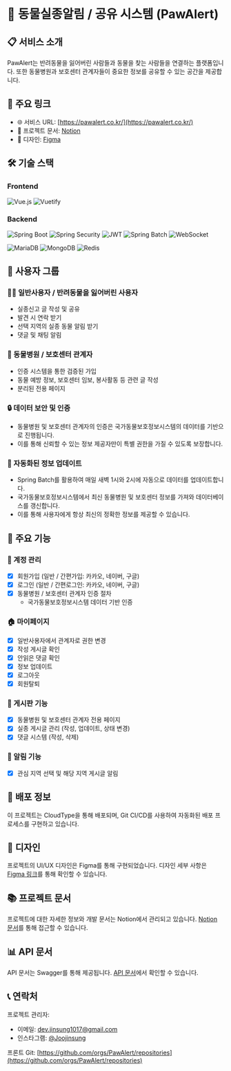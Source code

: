 # 🐾 동물실종알림 / 공유 시스템 (PawAlert)

## 📋 서비스 소개

PawAlert는 반려동물을 잃어버린 사람들과 동물을 찾는 사람들을 연결하는 플랫폼입니다. 또한 동물병원과 보호센터 관계자들이 중요한 정보를 공유할 수 있는 공간을 제공합니다.

## 🔗 주요 링크

- 🌐 서비스 URL: [https://pawalert.co.kr/](https://pawalert.co.kr/)
- 📘 프로젝트 문서: [Notion](https://jinsung7605.notion.site/PawAlert-3309da778aeb4342ad733b6ba4089be9?pvs=4)
- 🎨 디자인: [Figma](https://www.figma.com/design/2Lqkxfy3c59ksHUiQCK6nj/PawAlert?node-id=0-1&t=uxyIHrYkqWhgKvSg-1)

## 🛠 기술 스택

### Frontend
![Vue.js](https://img.shields.io/badge/Vue.js-4FC08D?style=for-the-badge&logo=vue.js&logoColor=white) ![Vuetify](https://img.shields.io/badge/Vuetify-1867C0?style=for-the-badge&logo=vuetify&logoColor=white)

### Backend
![Spring Boot](https://img.shields.io/badge/Spring_Boot-6DB33F?style=for-the-badge&logo=spring-boot&logoColor=white) ![Spring Security](https://img.shields.io/badge/Spring_Security-6DB33F?style=for-the-badge&logo=spring-security&logoColor=white) ![JWT](https://img.shields.io/badge/JWT-000000?style=for-the-badge&logo=json-web-tokens&logoColor=white) ![Spring Batch](https://img.shields.io/badge/Spring_Batch-6DB33F?style=for-the-badge&logo=spring&logoColor=white) ![WebSocket](https://img.shields.io/badge/WebSocket-010101?style=for-the-badge&logo=socket.io&logoColor=white)

![MariaDB](https://img.shields.io/badge/MariaDB-003545?style=for-the-badge&logo=mariadb&logoColor=white) ![MongoDB](https://img.shields.io/badge/MongoDB-47A248?style=for-the-badge&logo=mongodb&logoColor=white) ![Redis](https://img.shields.io/badge/Redis-DC382D?style=for-the-badge&logo=redis&logoColor=white)

## 👥 사용자 그룹

### 🙋‍♂️ 일반사용자 / 반려동물을 잃어버린 사용자

- 실종신고 글 작성 및 공유
- 발견 시 연락 받기
- 선택 지역의 실종 동물 알림 받기
- 댓글 및 채팅 알림

### 🏥 동물병원 / 보호센터 관계자

- 인증 시스템을 통한 검증된 가입
- 동물 예방 정보, 보호센터 임보, 봉사활동 등 관련 글 작성
- 분리된 전용 페이지

### 🔒 데이터 보안 및 인증

- 동물병원 및 보호센터 관계자의 인증은 국가동물보호정보시스템의 데이터를 기반으로 진행됩니다.
- 이를 통해 신뢰할 수 있는 정보 제공자만이 특별 권한을 가질 수 있도록 보장합니다.

### 🔄 자동화된 정보 업데이트

- Spring Batch를 활용하여 매일 새벽 1시와 2시에 자동으로 데이터를 업데이트합니다.
- 국가동물보호정보시스템에서 최신 동물병원 및 보호센터 정보를 가져와 데이터베이스를 갱신합니다.
- 이를 통해 사용자에게 항상 최신의 정확한 정보를 제공할 수 있습니다.
## 🚀 주요 기능

### 👤 계정 관리
- [x] 회원가입 (일반 / 간편가입: 카카오, 네이버, 구글)
- [x] 로그인 (일반 / 간편로그인: 카카오, 네이버, 구글)
- [x] 동물병원 / 보호센터 관계자 인증 절차
    - 국가동물보호정보시스템 데이터 기반 인증

### 🏠 마이페이지
- [x] 일반사용자에서 관계자로 권한 변경
- [x] 작성 게시글 확인
- [x] 안읽은 댓글 확인
- [x] 정보 업데이트
- [x] 로그아웃
- [x] 회원탈퇴

### 📢 게시판 기능
- [x] 동물병원 및 보호센터 관계자 전용 페이지
- [x] 실종 게시글 관리 (작성, 업데이트, 상태 변경)
- [x] 댓글 시스템 (작성, 삭제)

### 🔔 알림 기능
- [x] 관심 지역 선택 및 해당 지역 게시글 알림


## 🚀 배포 정보

이 프로젝트는 CloudType을 통해 배포되며, Git CI/CD를 사용하여 자동화된 배포 프로세스를 구현하고 있습니다.
## 🎨 디자인

프로젝트의 UI/UX 디자인은 Figma를 통해 구현되었습니다. 디자인 세부 사항은 [Figma 링크](https://www.figma.com/design/2Lqkxfy3c59ksHUiQCK6nj/PawAlert?node-id=0-1&t=uxyIHrYkqWhgKvSg-1)를 통해 확인할 수 있습니다.

## 📚 프로젝트 문서

프로젝트에 대한 자세한 정보와 개발 문서는 Notion에서 관리되고 있습니다. [Notion 문서](https://jinsung7605.notion.site/PawAlert-3309da778aeb4342ad733b6ba4089be9?pvs=4)를 통해 접근할 수 있습니다.

## 📊 API 문서

API 문서는 Swagger를 통해 제공됩니다. [API 문서](https://api.pawalert.co.kr/swagger-ui/index.html)에서 확인할 수 있습니다.



## 📞 연락처

프로젝트 관리자:
- 이메일: [dev.jinsung1017@gmail.com](mailto:dev.jinsung1017@gmail.com)
- 인스타그램: [@Joojinsung](https://www.instagram.com/j_m101707/)

프론트 Git: [https://github.com/orgs/PawAlert/repositories](https://github.com/orgs/PawAlert/repositories)